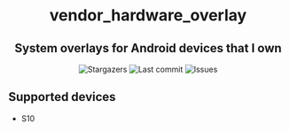 <div align="center">
    <h1>vendor_hardware_overlay</h1>
    <h2>System overlays for Android devices that I own</h2>
</div>

<div align="center">
  <img alt="Stargazers" src="https://img.shields.io/github/stars/budchirp/vendor_hardware_overlay?style=for-the-badge&colorA=0b1221&colorB=ff8e8e" />
  <img alt="Last commit" src="https://img.shields.io/github/last-commit/budchirp/vendor_hardware_overlay?style=for-the-badge&colorA=0b1221&colorB=BDB0E4" />
  <img alt="Issues" src="https://img.shields.io/github/issues/budchirp/vendor_hardware_overlay?style=for-the-badge&colorA=0b1221&colorB=FBC19D" />
</div>

## Supported devices

- S10
